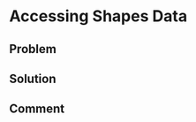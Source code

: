 <a name="accessing_shapes_data"></a>
# Accessing Shapes Data

<a name="problem"></a>
## Problem
<!-- This is a description of the problem -->

<a name="solution"></a>
## Solution
<!-- Here will be the solution of the problem -->

<a name="comment"></a>
## Comment
<!-- And here we should describe why we chose this solution and what the solution does -->